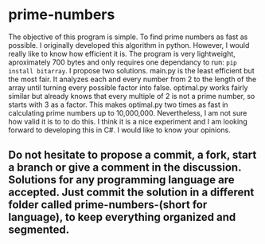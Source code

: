 # prime-numbers
The objective of this program is simple. To find prime numbers as fast as possible. I originally developed this algorithm in python. However, I would really like to know how efficient it is. The program is very lightweight, aproximately 700 bytes and only requires one dependancy to run: `pip install bitarray`. I propose two solutions. main.py is the least efficient but the most fair. It analyzes each and every number from 2 to the length of the array until turning every possible factor into false. optimal.py works fairly similar but already knows that every multiple of 2 is not a prime number, so starts with 3 as a factor. This makes optimal.py two times as fast in calculating prime numbers up to 10,000,000. Nevertheless, I am not sure how valid it is to to do this. I think it is a nice experiment and I am looking forward to developing this in C#. I would like to know your opinions. 

## Do not hesitate to propose a commit, a fork, start a branch or give a comment in the discussion. Solutions for any programming language are accepted. Just commit the solution in a different folder called prime-numbers-(short for language), to keep everything organized and segmented.
